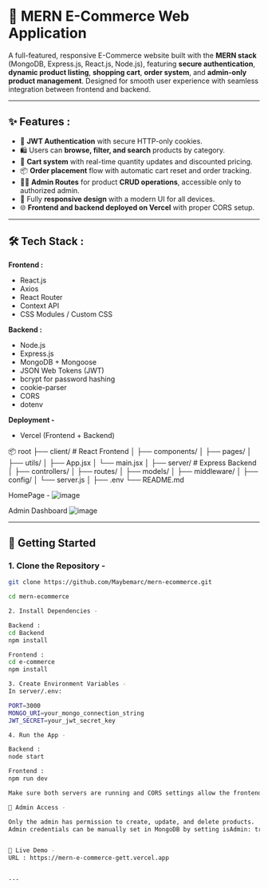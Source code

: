 # 🛒 MERN E-Commerce Web Application

A full-featured, responsive E-Commerce website built with the **MERN stack** (MongoDB, Express.js, React.js, Node.js), featuring **secure authentication**, **dynamic product listing**, **shopping cart**, **order system**, and **admin-only product management**. Designed for smooth user experience with seamless integration between frontend and backend.

---

## ✨ Features : 

- 🔐 **JWT Authentication** with secure HTTP-only cookies.
- 🛍️ Users can **browse, filter, and search** products by category.
- 🧺 **Cart system** with real-time quantity updates and discounted pricing.
- 📦 **Order placement** flow with automatic cart reset and order tracking.
- 👨‍💼 **Admin Routes** for product **CRUD operations**, accessible only to authorized admin.
- 📱 Fully **responsive design** with a modern UI for all devices.
- 🌐 **Frontend and backend deployed on Vercel** with proper CORS setup.

---

## 🛠️ Tech Stack : 

**Frontend :**
- React.js
- Axios
- React Router
- Context API
- CSS Modules / Custom CSS

**Backend :**
- Node.js
- Express.js
- MongoDB + Mongoose
- JSON Web Tokens (JWT)
- bcrypt for password hashing
- cookie-parser
- CORS
- dotenv

**Deployment -**
- Vercel (Frontend + Backend)

📦 root
├── client/ # React Frontend
│ ├── components/
│ ├── pages/
│ ├── utils/
│ ├── App.jsx
│ └── main.jsx
│
├── server/ # Express Backend
│ ├── controllers/
│ ├── routes/
│ ├── models/
│ ├── middleware/
│ ├── config/
│ └── server.js
│
├── .env
└── README.md

HomePage - 
![image](https://github.com/user-attachments/assets/d8c85b96-81d1-4346-8298-105b8ef837ac)

Admin Dashboard
![image](https://github.com/user-attachments/assets/8f15e700-b7b6-4b2e-8114-9cb42caba518)


---

## 🚀 Getting Started

### 1. Clone the Repository - 

```bash
git clone https://github.com/Maybemarc/mern-ecommerce.git

cd mern-ecommerce

2. Install Dependencies - 

Backend : 
cd Backend
npm install

Frontend : 
cd e-commerce
npm install

3. Create Environment Variables - 
In server/.env:

PORT=3000
MONGO_URI=your_mongo_connection_string
JWT_SECRET=your_jwt_secret_key

4. Run the App - 

Backend : 
node start

Frontend : 
npm run dev

Make sure both servers are running and CORS settings allow the frontend to communicate with the backend.

🔐 Admin Access - 

Only the admin has permission to create, update, and delete products.
Admin credentials can be manually set in MongoDB by setting isAdmin: true for a user document.


📡 Live Demo - 
URL : https://mern-e-commerce-gett.vercel.app


---



